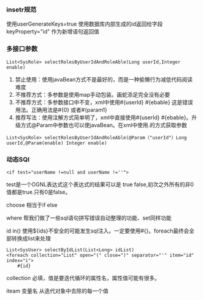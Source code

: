 ### insetr规范

使用userGenerateKeys=true 使用数据库内部生成的id返回给字段 keyProperty="id" 作为新增语句返回值

### 多接口参数

```
List<SysRole> selectRolesByUserIdAndRoleAble(Long userId,Integer enable)
```

1. 禁止使用：使用javaBean方式不是最好的，而是一种偷懒行为减低代码阅读难度
2. 不推荐方式：多参数是使用map手动包装。画蛇添足完全没有必要
3. 不推荐方式：多参数接口中不变，xml中使用\#{userId} \#{ebable} 这是错误用法。正确用法是\#{0} 或者\#{param1}
4. 推荐写法：使用注解方式简单明了，xml中直接使用\#{userId} \#{ebable}。升级方式@Param中参数也可以使javaBean。在xml中使用.的方式获取参数

```
List<SysRole> selectRolesByUserIdAndRoleAble(@Param（"userId"）Long userId,@Param(enable) Integer enable)
```

### 动态SQl

```
<if test="userName !=null and userName !=''">
```

test是一个OGNL表达式这个表达式的结果可以是 true false,初次之外所有的非0值都是true.只有0是false。

choose 相当于if else

where 帮我们做了一些sql语句拼写错误自动整理的功能、set同样功能

id in\(\) 使用${ids}不安全的可能发生sql注入。一定要使用\#{}。foreach最终会全部转换成list来处理

```
List<SysUser> selectByIdList(List<Long> idList)
<foreach collection="List" open="(" close=")" separator="'" item="id" index="i"> 
    #{id}
```

collection 必填，值是要迭代循环的属性名，属性值可能有很多。

iteam 变量名 从迭代对象中去除的每一个值

